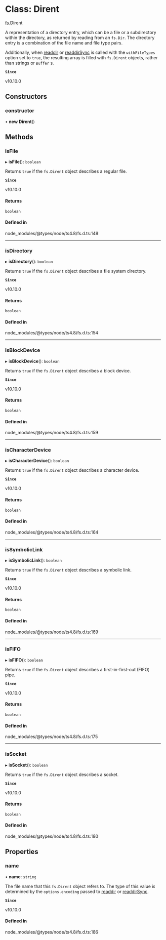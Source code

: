 # Class: Dirent

[fs](../modules/fs.md).Dirent

A representation of a directory entry, which can be a file or a subdirectory
within the directory, as returned by reading from an `fs.Dir`. The
directory entry is a combination of the file name and file type pairs.

Additionally, when [readdir](../functions/fs.readdir.md) or [readdirSync](../functions/fs.readdirSync.md) is called with
the `withFileTypes` option set to `true`, the resulting array is filled with `fs.Dirent` objects, rather than strings or `Buffer` s.

**`Since`**

v10.10.0

## Constructors

### constructor

• **new Dirent**()

## Methods

### isFile

▸ **isFile**(): `boolean`

Returns `true` if the `fs.Dirent` object describes a regular file.

**`Since`**

v10.10.0

#### Returns

`boolean`

#### Defined in

node_modules/@types/node/ts4.8/fs.d.ts:148

___

### isDirectory

▸ **isDirectory**(): `boolean`

Returns `true` if the `fs.Dirent` object describes a file system
directory.

**`Since`**

v10.10.0

#### Returns

`boolean`

#### Defined in

node_modules/@types/node/ts4.8/fs.d.ts:154

___

### isBlockDevice

▸ **isBlockDevice**(): `boolean`

Returns `true` if the `fs.Dirent` object describes a block device.

**`Since`**

v10.10.0

#### Returns

`boolean`

#### Defined in

node_modules/@types/node/ts4.8/fs.d.ts:159

___

### isCharacterDevice

▸ **isCharacterDevice**(): `boolean`

Returns `true` if the `fs.Dirent` object describes a character device.

**`Since`**

v10.10.0

#### Returns

`boolean`

#### Defined in

node_modules/@types/node/ts4.8/fs.d.ts:164

___

### isSymbolicLink

▸ **isSymbolicLink**(): `boolean`

Returns `true` if the `fs.Dirent` object describes a symbolic link.

**`Since`**

v10.10.0

#### Returns

`boolean`

#### Defined in

node_modules/@types/node/ts4.8/fs.d.ts:169

___

### isFIFO

▸ **isFIFO**(): `boolean`

Returns `true` if the `fs.Dirent` object describes a first-in-first-out
(FIFO) pipe.

**`Since`**

v10.10.0

#### Returns

`boolean`

#### Defined in

node_modules/@types/node/ts4.8/fs.d.ts:175

___

### isSocket

▸ **isSocket**(): `boolean`

Returns `true` if the `fs.Dirent` object describes a socket.

**`Since`**

v10.10.0

#### Returns

`boolean`

#### Defined in

node_modules/@types/node/ts4.8/fs.d.ts:180

## Properties

### name

• **name**: `string`

The file name that this `fs.Dirent` object refers to. The type of this
value is determined by the `options.encoding` passed to [readdir](../functions/fs.readdir.md) or [readdirSync](../functions/fs.readdirSync.md).

**`Since`**

v10.10.0

#### Defined in

node_modules/@types/node/ts4.8/fs.d.ts:186
